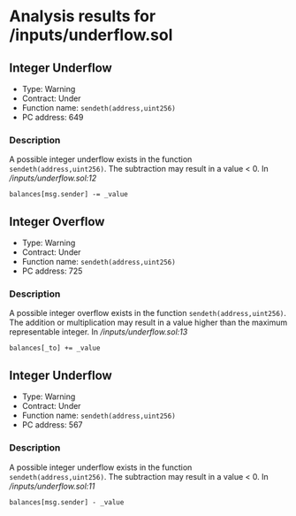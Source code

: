 # Analysis results for <TESTDATA>/inputs/underflow.sol

## Integer Underflow

- Type: Warning
- Contract: Under
- Function name: `sendeth(address,uint256)`
- PC address: 649

### Description

A possible integer underflow exists in the function `sendeth(address,uint256)`.
The subtraction may result in a value < 0.
In *<TESTDATA>/inputs/underflow.sol:12*

```
balances[msg.sender] -= _value
```

## Integer Overflow 

- Type: Warning
- Contract: Under
- Function name: `sendeth(address,uint256)`
- PC address: 725

### Description

A possible integer overflow exists in the function `sendeth(address,uint256)`.
The addition or multiplication may result in a value higher than the maximum representable integer.
In *<TESTDATA>/inputs/underflow.sol:13*

```
balances[_to] += _value
```

## Integer Underflow

- Type: Warning
- Contract: Under
- Function name: `sendeth(address,uint256)`
- PC address: 567

### Description

A possible integer underflow exists in the function `sendeth(address,uint256)`.
The subtraction may result in a value < 0.
In *<TESTDATA>/inputs/underflow.sol:11*

```
balances[msg.sender] - _value
```
